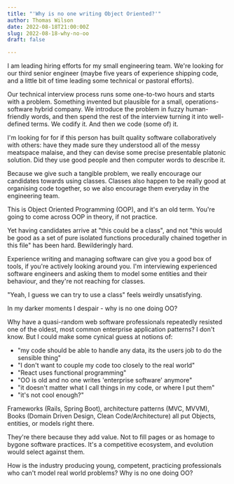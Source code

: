 ```yaml
---
title: "'Why is no one writing Object Oriented?'"
author: Thomas Wilson
date: 2022-08-18T21:00:00Z
slug: 2022-08-18-why-no-oo
draft: false

---
```


I am leading hiring efforts for my small engineering team.  We're looking for our third senior engineer (maybe five years of experience shipping code, and a little bit of time leading some technical or pastoral efforts).

Our technical interview process runs some one-to-two hours and starts with a problem.  Something invented but plausible for a small, operations-software hybrid company.  We introduce the problem in fuzzy human-friendly words, and then spend the rest of the interview turning it into well-defined terms.  We codify it.  And then we code (some of) it.  

I'm looking for for if this person has built quality software collaboratively with others: have they made sure they understood all of the messy meatspace malaise, and they can devise some precise presentable platonic solution.  Did they use good people and then computer words to describe it.

Because we give such a tangible problem, we really encourage our candidates towards using classes.  Classes also happen to be really good at organising code together, so we also encourage them everyday in the engineering team.

This is Object Oriented Programming (OOP), and it's an old term.    You're going to come across OOP in theory, if not practice.

Yet having candidates arrive at "this could be a class", and not "this would be good as a set of pure isolated functions procedurally chained together in this file" has been hard.  Bewilderingly hard.

Experience writing and managing software can give you a good box of tools, if you're actively looking around you.  I'm interviewing experienced software engineers and asking them to model some entities and their behaviour, and they're not reaching for classes.

"Yeah, I guess we can try to use a class" feels weirdly unsatisfying.

In my darker moments I despair - why is no one doing OO?

Why have a quasi-random web software professionals repeatedly resisted one of the oldest, most common enterprise application patterns?  I don't know.  But I could make some cynical guess at notions of:

* "my code should be able to handle any data, its the users job to do the sensible thing"
* "I don't want to couple my code too closely to the real world"
* "React uses functional programming"
* "OO is old and no one writes 'enterprise software' anymore"
* "it doesn't matter what I call things in my code, or where I put them"
* "it's not cool enough?"

Frameworks (Rails, Spring Boot), architecture patterns (MVC, MVVM), Books (Domain Driven Design, Clean Code/Architecture) all put Objects, entities, or models right there.

They're there because they add value.  Not to fill pages or as homage to bygone software practices.  It's a competitive ecosystem, and evolution would select against them.

How is the industry producing young, competent, practicing professionals who can't model real world problems?  Why is no one doing OO?

